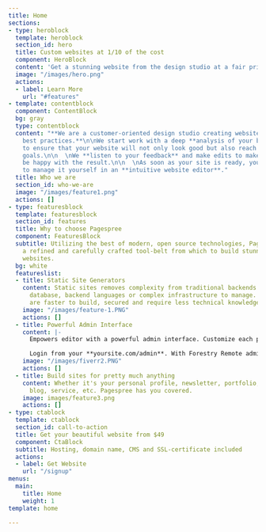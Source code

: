 ```yaml
---
title: Home
sections:
- type: heroblock
  template: heroblock
  section_id: hero
  title: Custom websites at 1/10 of the cost
  component: HeroBlock
  content: 'Get a stunning website from the design studio at a fair price. '
  image: "/images/hero.png"
  actions:
  - label: Learn More
    url: "#features"
- template: contentblock
  component: ContentBlock
  bg: gray
  type: contentblock
  content: "**We are a customer-oriented design studio creating websites using JAMSTACK
    best practices.**\n\nWe start work with a deep **analysis of your business niche**
    to ensure that your website will not only look good but also reach your business
    goals.\n\n  \nWe **listen to your feedback** and make edits to make sure you'll
    be happy with the result.\n\n  \nAs soon as your site is ready, you'll be able
    to manage it yourself in an **intuitive website editor**."
  title: Who we are
  section_id: who-we-are
  image: "/images/feature1.png"
  actions: []
- type: featuresblock
  template: featuresblock
  section_id: features
  title: Why to choose Pagespree
  component: FeaturesBlock
  subtitle: Utilizing the best of modern, open source technologies, Pagespree offers
    a refined and carefully crafted tool-belt from which to build stunning, modern
    websites.
  bg: white
  featureslist:
  - title: Static Site Generators
    content: Static sites removes complexity from traditional backends. There’s no
      database, backend languages or complex infrastructure to manage. Static sites
      are faster to build, secured and require less technical knowledge and upkeep.
    image: "/images/feature-1.PNG"
    actions: []
  - title: Powerful Admin Interface
    content: |-
      Empowers editor with a powerful admin interface. Customize each page with Forestry's rich editing fields.

      Login from your **yoursite.com/admin**. With Forestry Remote admin, your site will transcend static.
    image: "/images/fiverr2.PNG"
    actions: []
  - title: Build sites for pretty much anything
    content: Whether it's your personal profile, newsletter, portfolio, marketing,
      blog, service, etc. Pagespree has you covered.
    image: images/feature3.png
    actions: []
- type: ctablock
  template: ctablock
  section_id: call-to-action
  title: Get your beautiful website from $49
  component: CtaBlock
  subtitle: Hosting, domain name, CMS and SSL-certificate included
  actions:
  - label: Get Website
    url: "/signup"
menus:
  main:
    title: Home
    weight: 1
template: home

---
```

